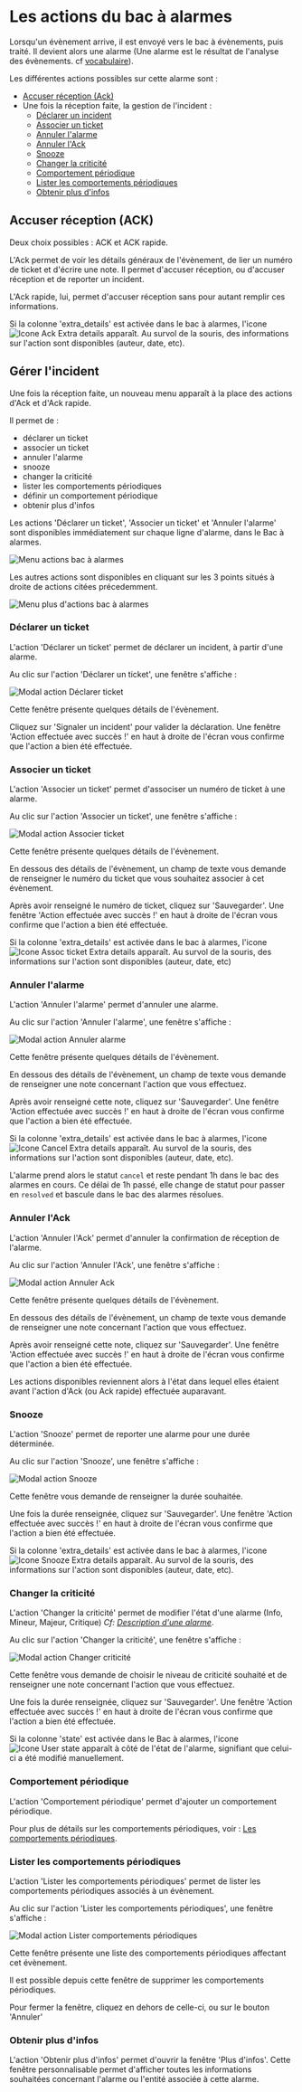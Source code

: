# Les actions du bac à alarmes

Lorsqu'un évènement arrive, il est envoyé vers le bac à évènements, puis traité. Il devient alors une alarme (Une alarme est le résultat de l'analyse des évènements. cf [vocabulaire](../../../vocabulaire/index.md)).  

Les différentes actions possibles sur cette alarme sont :

*  [Accuser réception (Ack)](#accuser-réception-ack)
*  Une fois la réception faite, la gestion de l'incident :
    *  [Déclarer un incident](#déclarer-un-ticket)
    *  [Associer un ticket](#associer-un-ticket)
    *  [Annuler l'alarme](#annuler-lalarme)
    *  [Annuler l'Ack](#annuler-lack)
    *  [Snooze](#snooze)
    *  [Changer la criticité](#changer-la-criticité)
    *  [Comportement périodique](#comportement-périodique)
    *  [Lister les comportements périodiques](#lister-les-comportements-périodiques)
    *  [Obtenir plus d'infos](#obtenir-plus-d-infos)

## Accuser réception (ACK)

Deux choix possibles : ACK et ACK rapide.

L'Ack permet de voir les détails généraux de l'évènement, de lier un numéro de ticket et d'écrire une note. Il permet d'accuser réception, ou d'accuser réception et de reporter un incident.

L'Ack rapide, lui, permet d'accuser réception sans pour autant remplir ces informations.

Si la colonne 'extra\_details' est activée dans le bac à alarmes, l'icone ![Icone Ack Extra details](./img/ack-extra-details-icon.png  "Icone Ack Extra details") apparaît. Au survol de la souris, des informations sur l'action sont disponibles (auteur, date, etc).

## Gérer l'incident

Une fois la réception faite, un nouveau menu apparaît à la place des actions d'Ack et d'Ack rapide.

Il permet de :

*  déclarer un ticket
*  associer un ticket
*  annuler l'alarme
*  snooze
*  changer la criticité
*  lister les comportements périodiques
*  définir un comportement périodique
*  obtenir plus d'infos

Les actions 'Déclarer un ticket', 'Associer un ticket' et 'Annuler l'alarme' sont disponibles immédiatement sur chaque ligne d'alarme, dans le Bac à alarmes.

![Menu actions bac à alarmes](./img/menu-actions.png "Menu actions bac à alarmes")

Les autres actions sont disponibles en cliquant sur les 3 points situés à droite de actions citées précedemment.

![Menu plus d'actions bac à alarmes](./img/menu-more-actions.png "Menu actions bac à alarmes")

### Déclarer un ticket

L'action 'Déclarer un ticket' permet de déclarer un incident, à partir d'une alarme.

Au clic sur l'action 'Déclarer un ticket', une fenêtre s'affiche :

![Modal action Déclarer ticket](./img/modal-declare-ticket.png  "Modal action Déclarer ticket")

Cette fenêtre présente quelques détails de l'évènement.

Cliquez sur 'Signaler un incident' pour valider la déclaration.
Une fenêtre 'Action effectuée avec succès !' en haut à droite de l'écran vous confirme que l'action a bien été effectuée.

### Associer un ticket

L'action 'Associer un ticket' permet d'associser un numéro de ticket à une alarme.

Au clic sur l'action 'Associer un ticket', une fenêtre s'affiche :

![Modal action Associer ticket](./img/modal-assoc-ticket.png  "Modal action Associer ticket")

Cette fenêtre présente quelques détails de l'évènement.

En dessous des détails de l'évènement, un champ de texte vous demande de renseigner le numéro du ticket que vous souhaitez associer à cet évènement.

Après avoir renseigné le numéro de ticket, cliquez sur 'Sauvegarder'.
Une fenêtre 'Action effectuée avec succès !' en haut à droite de l'écran vous confirme que l'action a bien été effectuée.

Si la colonne 'extra\_details' est activée dans le bac à alarmes, l'icone ![Icone Assoc ticket Extra details](./img/assoc-ticket-extra-details-icon.png  "Icone Assoc ticket Extra details") apparaît. Au survol de la souris, des informations sur l'action sont disponibles (auteur, date, etc)

### Annuler l'alarme

L'action 'Annuler l'alarme' permet d'annuler une alarme.

Au clic sur l'action 'Annuler l'alarme', une fenêtre s'affiche :

![Modal action Annuler alarme](./img/modal-cancel.png  "Modal action Annuler alarme")

Cette fenêtre présente quelques détails de l'évènement.

En dessous des détails de l'évènement, un champ de texte vous demande de renseigner une note concernant l'action que vous effectuez.

Après avoir renseigné cette note, cliquez sur 'Sauvegarder'.
Une fenêtre 'Action effectuée avec succès !' en haut à droite de l'écran vous confirme que l'action a bien été effectuée.

Si la colonne 'extra\_details' est activée dans le bac à alarmes, l'icone ![Icone Cancel Extra details](./img/cancel-extra-details-icon.png  "Icone Cancel Extra details") apparaît. Au survol de la souris, des informations sur l'action sont disponibles (auteur, date, etc).

L'alarme prend alors le statut `cancel` et reste pendant 1h dans le bac des alarmes en cours. Ce délai de 1h passé, elle change de statut pour passer en `resolved` et bascule dans le bac des alarmes résolues.

### Annuler l'Ack

L'action 'Annuler l'Ack' permet d'annuler la confirmation de réception de l'alarme.

Au clic sur l'action 'Annuler l'Ack', une fenêtre s'affiche :

![Modal action Annuler Ack](./img/modal-cancel-ack.png  "Modal action Annuler Ack")

Cette fenêtre présente quelques détails de l'évènement.

En dessous des détails de l'évènement, un champ de texte vous demande de renseigner une note concernant l'action que vous effectuez.

Après avoir renseigné cette note, cliquez sur 'Sauvegarder'.
Une fenêtre 'Action effectuée avec succès !' en haut à droite de l'écran vous confirme que l'action a bien été effectuée.

Les actions disponibles reviennent alors à l'état dans lequel elles étaient avant l'action d'Ack (ou Ack rapide) effectuée auparavant.

### Snooze

L'action 'Snooze' permet de reporter une alarme pour une durée déterminée.

Au clic sur l'action 'Snooze', une fenêtre s'affiche :

![Modal action Snooze](./img/modal-snooze.png  "Modal action Snooze")

Cette fenêtre vous demande de renseigner la durée souhaitée.

Une fois la durée renseignée, cliquez sur 'Sauvegarder'.
Une fenêtre 'Action effectuée avec succès !' en haut à droite de l'écran vous confirme que l'action a bien été effectuée.

Si la colonne 'extra\_details' est activée dans le bac à alarmes, l'icone ![Icone Snooze Extra details](./img/snooze-extra-details-icon.png  "Icone Snooze Extra details") apparaît. Au survol de la souris, des informations sur l'action sont disponibles (auteur, date, etc).

### Changer la criticité

L'action 'Changer la criticité' permet de modifier l'état d'une alarme (Info, Mineur, Majeur, Critique) *Cf: [Description d'une alarme](./description-alarme.md#les-différents-états)*.

Au clic sur l'action 'Changer la criticité', une fenêtre s'affiche :

![Modal action Changer criticité](./img/modal-change-criticity.png  "Modal action Changer criticité")

Cette fenêtre vous demande de choisir le niveau de criticité souhaité et de renseigner une note concernant l'action que vous effectuez.

Une fois la durée renseignée, cliquez sur 'Sauvegarder'.
Une fenêtre 'Action effectuée avec succès !' en haut à droite de l'écran vous confirme que l'action a bien été effectuée.

Si la colonne 'state' est activée dans le Bac à alarmes, l'icone ![Icone User state](./img/icone-user-state.png  "Icone User state") apparaît à côté de l'état de l'alarme, signifiant que celui-ci a été modifié manuellement.

### Comportement périodique

L'action 'Comportement périodique' permet d'ajouter un comportement périodique.

Pour plus de détails sur les comportements périodiques, voir : [Les comportements périodiques](../../pbehaviors/index.md).

### Lister les comportements périodiques

L'action 'Lister les comportements périodiques' permet de lister les comportements périodiques associés à un évènement.

Au clic sur l'action 'Lister les comportements périodiques', une fenêtre s'affiche :

![Modal action Lister comportements périodiques](./img/modal-list-pbehaviors.png  "Modal action Lister comportements périodiques")

Cette fenêtre présente une liste des comportements périodiques affectant cet évènement.

Il est possible depuis cette fenêtre de supprimer les comportements périodiques.

Pour fermer la fenêtre, cliquez en dehors de celle-ci, ou sur le bouton 'Annuler'

### Obtenir plus d'infos

L'action 'Obtenir plus d'infos' permet d'ouvrir la fenêtre 'Plus d'infos'. Cette fenêtre personnalisable permet d'afficher toutes les informations souhaitées concernant l'alarme ou l'entité associée à cette alarme.
